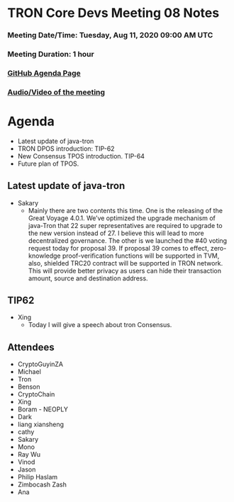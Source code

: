 # TRON Core Devs Meeting 08 Notes

### Meeting Date/Time: Tuesday, Aug 11, 2020 09:00 AM UTC

### Meeting Duration: 1 hour

### [GitHub Agenda Page](https://github.com/tronprotocol/pm/issues/11)

### [Audio/Video of the meeting](https://youtu.be/EX63qtcvNAc)

# Agenda

- Latest update of java-tron
- TRON DPOS introduction: TIP-62
- New Consensus TPOS introduction. TIP-64
- Future plan of TPOS.

## Latest update of java-tron

- Sakary
  - Mainly there are two contents this time. One is the releasing of the Great Voyage 4.0.1. We’ve optimized the upgrade mechanism of java-Tron that 22 super representatives are required to upgrade to the new version instead of 27. I believe this will lead to more decentralized governance.
  The other is we launched the #40 voting request today for proposal 39. If proposal 39 comes to effect, zero-knowledge proof-verification functions will be supported in TVM, also, shielded TRC20 contract will be supported in TRON network. This will provide better privacy as users can hide their transaction amount, source and destination address.

## TIP62
- Xing 
  - Today I will give a speech about tron Consensus. 

## Attendees
- CryptoGuyinZA
- Michael
- Tron
- Benson
- CryptoChain
- Xing
- Boram - NEOPLY
- Dark
- liang xiansheng
- cathy
- Sakary
- Mono
- Ray Wu
- Vinod
- Jason
- Philip Haslam
- Zimbocash Zash
- Ana
